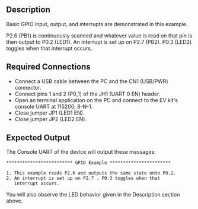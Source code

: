 ## Description

Basic GPIO input, output, and interrupts are demonstrated in this example.

P2.6 (PB1) is continuously scanned and whatever value is read on that pin is then output to P0.2 (LED1).  An interrupt is set up on P2.7 (PB2). P0.3 (LED2) toggles when that interrupt occurs.

## Required Connections

-   Connect a USB cable between the PC and the CN1 (USB/PWR) connector.
-   Connect pins 1 and 2 (P0_1) of the JH1 (UART 0 EN) header.
-   Open an terminal application on the PC and connect to the EV kit's console UART at 115200, 8-N-1.
-   Close jumper JP1 (LED1 EN).
-   Close jumper JP2 (LED2 EN).

## Expected Output

The Console UART of the device will output these messages:

```
************************* GPIO Example ***********************

1. This example reads P2.6 and outputs the same state onto P0.2.
2. An interrupt is set up on P2.7 . P0.3 toggles when that
   interrupt occurs.
```

You will also observe the LED behavior given in the Description section above.